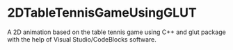 # 2DTableTennisGameUsingGLUT
A 2D animation based on the table tennis game using C++ and glut package with the help of Visual Studio/CodeBlocks software.
